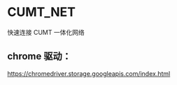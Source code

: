 # CUMT_NET

快速连接 CUMT 一体化网络

## chrome 驱动：

https://chromedriver.storage.googleapis.com/index.html

